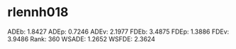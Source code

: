 # rlennh018

ADEb: 1.8427
ADEp: 0.7246
ADEv: 2.1977
FDEb: 3.4875
FDEp: 1.3886
FDEv: 3.9486
Rank: 360
WSADE: 1.2652
WSFDE: 2.3624